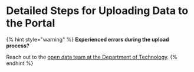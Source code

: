 # Detailed Steps for Uploading Data to the Portal

{% hint style="warning" %}
**Experienced errors during the upload process?**

Reach out to the [open data team at the Department of Technology](mailto:opendata@state.ca.gov?subject=Troubleshooting%20issues%20during%20dataset%20upload).
{% endhint %}
